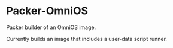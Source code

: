 # Packer-OmniOS

Packer builder of an OmniOS image.

Currently builds an image that includes a user-data script runner.
